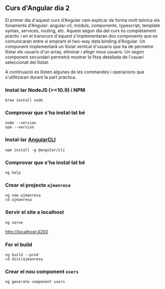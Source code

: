 ## Curs d'Angular dia 2

El primer dia d'aquest curs d'Angular vam explicar de forma molt teòrica els fonaments d'Angular: angular-cli, mòduls, components, typescript, template syntax, services, routing, etc. Aquest segon dia del curs és completament pràctic i en el transcurs d'aquest s'implementaran dos components que es comunicaran entre si emprant el two-way data binding d'Angular. Un component implementarà un llistat vertical d'usuaris que ha de permetre llistar els usuaris d'un array, eliminar i afegir nous usuaris. Un segon component secundari permetrà mostrar la fitxa detallada de l'usuari seleccionat del llistat.

A continuació es llisten algunes de les commandes i operacions que s'utilitzaran durant la part pràctica.

### Instal·lar NodeJS (>=10.9) i NPM

```
brew install node
```

### Comprovar que s'ha instal·lat bé

```
node --version
npm --version
```

### Instal·lar [AngularCLI](https://cli.angular.io/)

```
npm install -g @angular/cli
```

### Comprovar que s'ha instal·lat bé

```
ng help
```

### Crear el projecte `ajmanresa`

```
ng new ajmanresa
cd ajmanresa
```

### Servir el site a localhost

```
ng serve
```

[http://localhost:4200](http://localhost:4200)

### Fer el build

```
ng build --prod
cd dist/ajmanresa
```

### Crear el nou component `users`

```
ng generate component users
```
